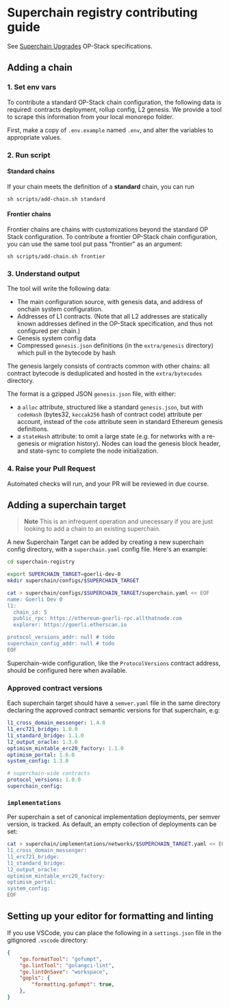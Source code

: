 # Superchain registry contributing guide

See [Superchain Upgrades] OP-Stack specifications.

[Superchain Upgrades]: https://specs.optimism.io/protocol/superchain-upgrades.html



## Adding a chain

### 1. Set env vars

To contribute a standard OP-Stack chain configuration, the following data is required: contracts deployment, rollup config, L2 genesis. We provide a tool to scrape this information from your local monorepo folder.



First, make a copy of `.env.example` named `.env`, and alter the variables to appropriate values.

### 2. Run script
#### Standard chains
If your chain meets the definition of a **standard** chain, you can run


```shell
sh scripts/add-chain.sh standard
```

#### Frontier chains

Frontier chains are chains with customizations beyond the standard OP
Stack configuration. To contribute a frontier OP-Stack chain
configuration, you can use the same tool put pass "frontier" as an argument:


```shell
sh scripts/add-chain.sh frontier
```


### 3. Understand output
The tool will write the following data:
- The main configuration source, with genesis data, and address of onchain system configuration.
- Addresses of L1 contracts. (Note that all L2 addresses are statically known addresses defined in the OP-Stack specification, and thus not configured per chain.)
- Genesis system config data
- Compressed `genesis.json` definitions (in the `extra/genesis` directory) which pull in the bytecode by hash

The genesis largely consists of contracts common with other chains:
all contract bytecode is deduplicated and hosted in the `extra/bytecodes` directory.

The format is a gzipped JSON `genesis.json` file, with either:
- a `alloc` attribute, structured like a standard `genesis.json`,
  but with `codeHash` (bytes32, `keccak256` hash of contract code) attribute per account,
  instead of the `code` attribute seen in standard Ethereum genesis definitions.
- a `stateHash` attribute: to omit a large state (e.g. for networks with a re-genesis or migration history).
  Nodes can load the genesis block header, and state-sync to complete the node initialization.

### 4. Raise your Pull Request
  Automated checks will run, and your PR will be reviewed in due course.


## Adding a superchain target

> **Note**
> This is an infrequent operation and unecessary if you are just looking to add a chain to an existing superchain.

A new Superchain Target can be added by creating a new superchain config directory,
with a `superchain.yaml` config file. Here's an example:

```bash
cd superchain-registry

export SUPERCHAIN_TARGET=goerli-dev-0
mkdir superchain/configs/$SUPERCHAIN_TARGET

cat > superchain/configs/$SUPERCHAIN_TARGET/superchain.yaml << EOF
name: Goerli Dev 0
l1:
  chain_id: 5
  public_rpc: https://ethereum-goerli-rpc.allthatnode.com
  explorer: https://goerli.etherscan.io

protocol_versions_addr: null # todo
superchain_config_addr: null # todo
EOF
```
Superchain-wide configuration, like the `ProtocolVersions` contract address, should be configured here when available.

### Approved contract versions
Each superchain target should have a `semver.yaml` file in the same directory declaring the approved contract semantic versions for that superchain, e.g:
```yaml
l1_cross_domain_messenger: 1.4.0
l1_erc721_bridge: 1.0.0
l1_standard_bridge: 1.1.0
l2_output_oracle: 1.3.0
optimism_mintable_erc20_factory: 1.1.0
optimism_portal: 1.6.0
system_config: 1.3.0

# superchain-wide contracts
protocol_versions: 1.0.0
superchain_config:
```

### `implementations`

Per superchain a set of canonical implementation deployments, per semver version, is tracked.
As default, an empty collection of deployments can be set:
```bash
cat > superchain/implementations/networks/$SUPERCHAIN_TARGET.yaml << EOF
l1_cross_domain_messenger:
l1_erc721_bridge:
l1_standard_bridge:
l2_output_oracle:
optimism_mintable_erc20_factory:
optimism_portal:
system_config:
EOF
```


## Setting up your editor for formatting and linting
If you use VSCode, you can place the following in a `settings.json` file in the gitignored `.vscode` directory:

```json
{
    "go.formatTool": "gofumpt",
    "go.lintTool": "golangci-lint",
    "go.lintOnSave": "workspace",
    "gopls": {
        "formatting.gofumpt": true,
    },
}
```
